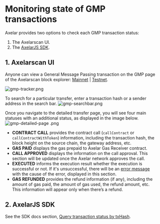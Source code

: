 # Monitoring state of GMP transactions

Axelar provides two options to check each GMP transaction status: 
1. The Axelarscan UI. 
2. The [AxelarJS SDK](/dev/axelarjs-sdk/tx-status-query-recovery).

## 1. Axelarscan UI
Anyone can view a General Message Passing transaction on the GMP page of the Axelarscan block explorer: [Mainnet](https://axelarscan.io/gmp) | [Testnet](https://testnet.axelarscan.io/gmp).

![gmp-tracker.png](/images/gmp-tracker-2.png)

To search for a particular transfer, enter a transaction hash or a sender address in the search bar. 
![gmp-searchbar.png](/images/gmp-searchbar.png)

Once you navigate to the detailed transfer page, you will see four main statuses with an additional status, as displayed in the image below.
![gmp-detailed-page .png](/images/gmp-detailed-page.png)

- **CONTRACT CALL** provides the contract call (`callContract` or `callContractWithToken`) information, including the transaction hash, the block height on the source chain, the gateway address, etc.
- **GAS PAID** displays the gas prepaid to Axelar Gas Receiver contract.
- **CALL APPROVED** displays the information on the call approval. This section will be updated once the Axelar network approves the call. 
- **EXECUTED** informs the execution result whether the execution is successful or not. If it's unsuccessful, there will be an [error message](/dev/gmp/gmp-tracker-recovery/error-debugging) with the cause of the error, displayed in this section. 
- **GAS REFUNDED** provides the refund information (if any), including the amount of gas paid, the amount of gas used, the refund amount, etc. This information will appear only when there’s a refund.


## 2. AxelarJS SDK

See the SDK docs section, [Query transaction status by txHash](/dev/axelarjs-sdk/tx-status-query-recovery#query-transaction-status-by-txhash).
